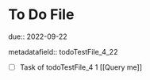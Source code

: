 # To Do File

due:: 2022-09-22

metadatafield:: todoTestFile_4_22

- [ ] Task of todoTestFile_4 1 [[Query me]]
